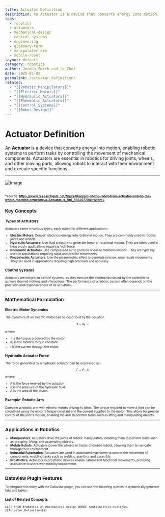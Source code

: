 ```yaml
---
title: Actuator Definition
description: An Actuator is a device that converts energy into motion, enabling robotic systems to perform tasks by controlling the movement of mechanical components.
tags:
  - robotics
  - actuators
  - mechanical-design
  - control-systems
  - engineering
  - glossary-term
  - manipulator-arm
  - mobile-robot
layout: default
category: robotics
author: Jordan_Smith_and_le_Chat
date: 2025-05-02
permalink: /actuator_definition/
related:
  - "[[Robotic_Manipulators]]"
  - "[[Electric_Motors]]"
  - "[[Hydraulic_Actuators]]"
  - "[[Pneumatic_Actuators]]"
  - "[[Control_Systems]]"
  - "[[Robot_Design]]"
---
```


# Actuator Definition

An **Actuator** is a device that converts energy into motion, enabling robotic systems to perform tasks by controlling the movement of mechanical components. Actuators are essential in robotics for driving joints, wheels, and other moving parts, allowing robots to interact with their environment and execute specific functions.

---
![image](https://github.com/user-attachments/assets/9d6f3412-1e2a-47d6-92f7-21f904b359a2)


<font size=1>*source: https://www.researchgate.net/figure/Diagram-of-the-robot-from-actuator-limb-to-the-whole-machine-structure-a-Actuator-is_fig1_356207708*</font>
---

## Key Concepts

### Types of Actuators

Actuators come in various types, each suited for different applications:
- **Electric Motors**: Convert electrical energy into rotational motion. They are commonly used in robotic joints and wheels.
- **Hydraulic Actuators**: Use fluid pressure to generate linear or rotational motion. They are often used in heavy-duty applications requiring high force.
- **Pneumatic Actuators**: Use compressed air to produce linear or rotational motion. They are typically used in applications requiring rapid and precise movements.
- **Piezoelectric Actuators**: Use the piezoelectric effect to generate precise, small-scale movements. They are used in applications requiring high precision and accuracy.

### Control Systems

Actuators are integral to control systems, as they execute the commands issued by the controller to achieve desired motions and interactions. The performance of a robotic system often depends on the precision and responsiveness of its actuators.

---

## Mathematical Formulation

### Electric Motor Dynamics

The dynamics of an electric motor can be described by the equation:

$$
\tau = K_t \cdot I
$$

where:
- $\tau$ is the torque produced by the motor.
- $K_t$ is the motor's torque constant.
- $I$ is the current through the motor.

### Hydraulic Actuator Force

The force generated by a hydraulic actuator can be expressed as:

$$
F = P \cdot A
$$

where:
- $F$ is the force exerted by the actuator.
- $P$ is the pressure of the hydraulic fluid.
- $A$ is the area of the piston.

### Example: Robotic Arm

Consider a robotic arm with electric motors driving its joints. The torque required to move a joint can be calculated using the motor's torque constant and the current supplied to the motor. This allows for precise control of the joint's motion, enabling the arm to perform tasks such as lifting and manipulating objects.

---

## Applications in Robotics

- **Manipulators**: Actuators drive the joints of robotic manipulators, enabling them to perform tasks such as grasping, lifting, and assembling objects.
- **Mobile Robots**: Actuators power the wheels or tracks of mobile robots, allowing them to navigate through their environment.
- **Industrial Automation**: Actuators are used in automated machinery to control the movement of components, enabling tasks such as welding, painting, and assembly.
- **Prosthetics**: Actuators in prosthetic devices enable natural and functional movements, providing assistance to users with mobility impairments.

---

## Dataview Plugin Features

To integrate this entry with the Dataview plugin, you can use the following queries to dynamically generate lists and tables:

### List of Related Concepts

```dataview
LIST FROM #robotics OR #mechanical-design WHERE contains(file.outlinks, [[Actuator_Definition]])
